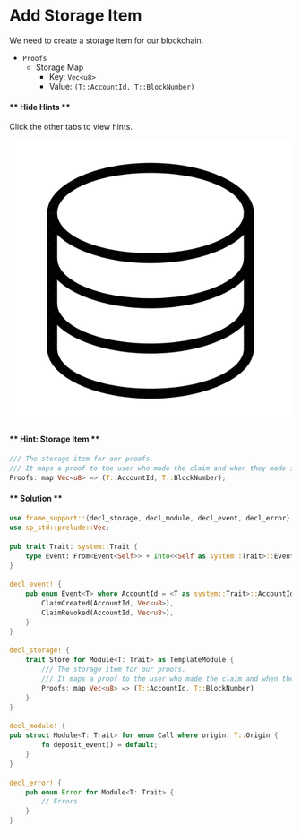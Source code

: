 # Add Storage Item

We need to create a storage item for our blockchain.

* `Proofs`
	* Storage Map
		* Key: `Vec<u8>`
		* Value: `(T::AccountId, T::BlockNumber)`

<!-- slide:break-40 -->

<!-- tabs:start -->

#### ** Hide Hints **

Click the other tabs to view hints.

![Runtime Storage](./assets/storage.png ':size=300')

#### ** Hint: Storage Item **

```rust
/// The storage item for our proofs.
/// It maps a proof to the user who made the claim and when they made it.
Proofs: map Vec<u8> => (T::AccountId, T::BlockNumber);
```

#### ** Solution **

```rust
use frame_support::{decl_storage, decl_module, decl_event, decl_error};
use sp_std::prelude::Vec;

pub trait Trait: system::Trait {
	type Event: From<Event<Self>> + Into<<Self as system::Trait>::Event>;
}

decl_event! {
	pub enum Event<T> where AccountId = <T as system::Trait>::AccountId {
		ClaimCreated(AccountId, Vec<u8>),
		ClaimRevoked(AccountId, Vec<u8>),
	}
}

decl_storage! {
	trait Store for Module<T: Trait> as TemplateModule {
		/// The storage item for our proofs.
		/// It maps a proof to the user who made the claim and when they made it.
		Proofs: map Vec<u8> => (T::AccountId, T::BlockNumber)
	}
}

decl_module! {
pub struct Module<T: Trait> for enum Call where origin: T::Origin {
		fn deposit_event() = default;
	}
}

decl_error! {
	pub enum Error for Module<T: Trait> {
		// Errors
	}
}
```

<!-- tabs:end -->
